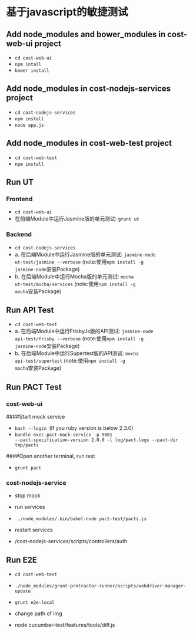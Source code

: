 # 基于javascript的敏捷测试

##  Add node_modules and bower_modules in cost-web-ui project
* <code>cd cost-web-ui</code>
* <code>npm intall</code>
* <code>bower install</code>

##  Add node_modules in cost-nodejs-services project
* <code>cd cost-nodejs-services</code>
* <code>npm install</code>
* <code>node app.js</code>

##  Add node_modules in cost-web-test project
* <code>cd cost-web-test</code>
* <code>npm install</code>

## Run UT
### Frontend
* <code>cd cost-web-ui</code>
* 在前端Module中运行Jasmine版的单元测试: <code>grunt ut</code>

### Backend
* <code>cd cost-nodejs-services</code>
* a. 在后端Module中运行Jasmine版的单元测试: <code>jasmine-node ut-test/jasmine  --verbose</code>
  (note:使用<code>npm install -g jasmine-node</code>安装Package)
* b. 在后端Module中运行Mocha版的单元测试: <code>mocha ut-test/mocha/services</code>
  (note:使用<code>npm install -g mocha</code>安装Package)


## Run API Test
* <code>cd cost-web-test</code>
* a. 在后端Module中运行FrisbyJs版的API测试: <code>jasmine-node api-test/frisby --verbose</code>
  (note:使用<code>npm install -g jasmine-node</code>安装Package)
* b. 在后端Module中运行Supertest版的API测试: <code>mocha api-test/supertest</code>
  (note:使用<code>npm install -g mocha</code>安装Package)
 
  
## Run PACT Test
### cost-web-ui
####Start mock service 
* <code>bash --login </code>(If you ruby version is below 2.3.0)
* <code>bundle exec pact-mock-service -p 9001 --pact-specification-version 2.0.0 -l log/pact.logs --pact-dir tmp/pacts </code>

####Open another terminal, run test
* <code>grunt pact </code>

### cost-nodejs-service
* stop mock
* run services
* <code> ./node_modules/.bin/babel-node pact-test/pacts.js </code>

* restart services
* /cost-nodejs-services/scripts/controllers/auth

## Run E2E
* <code>cd cost-web-test</code>
* <code>./node_modules/grunt-protractor-runner/scripts/webdriver-manager-update </code>
* <code>grunt e2e-local</code>

* change path of img 
* node cucumber-test/features/tools/diff.js